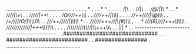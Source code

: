 ..................................................
.         ,              *           ,           .
.   *                   ^     .              .   .
.            .         /|\                       .
.                     //|*\                      .
.                    /@/|\\\          *          .
.        *          ////|\\+\                    .
.                  /////|\++\\             .     .
.           .     /O////++\\\\\                  .
.                ////++/|\\\\\\\    .            .
.   .           //++////|\\@\\\\\                .
.              /+/////O/|\\\\\\\0\               .
.             ///++/////|\\\\\\\\\\      *       .
.            //////+++//|\\\(#)\\\\\          ,  .
.       *   ///(8)////+++\\\\\\\\\\\\            .
.          /////////////|\+++\\\\\(?)\  .        .
.   .     /*////////()//|\\\\\+++\\\\\\          .
.                      |||                    *  .
.  --------------------------------------------  .
.         #############################          .
.           #########################            .
.               ################                 .
..................................................